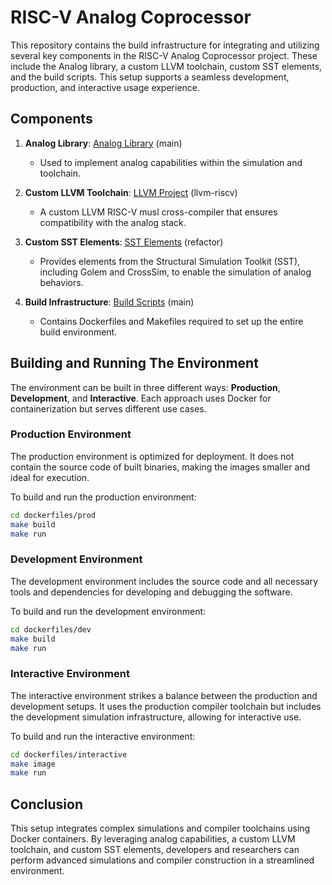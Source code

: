 # RISC-V Analog Coprocessor

This repository contains the build infrastructure for integrating and utilizing several key components in the RISC-V Analog Coprocessor project. These include the Analog library, a custom LLVM toolchain, custom SST elements, and the build scripts. This setup supports a seamless development, production, and interactive usage experience.

## Components

1. **Analog Library**: [Analog Library](https://github.com/PlatinumCD/analog-library) (main)
   - Used to implement analog capabilities within the simulation and toolchain.
   
2. **Custom LLVM Toolchain**: [LLVM Project](https://github.com/PlatinumCD/llvm-project) (llvm-riscv)
   - A custom LLVM RISC-V musl cross-compiler that ensures compatibility with the analog stack.

3. **Custom SST Elements**: [SST Elements](https://github.com/PlatinumCD/sst-elements) (refactor)
   - Provides elements from the Structural Simulation Toolkit (SST), including Golem and CrossSim, to enable the simulation of analog behaviors.

4. **Build Infrastructure**: [Build Scripts](https://github.com/PlatinumCD/RISCV-Analog-Coprocessor) (main)
   - Contains Dockerfiles and Makefiles required to set up the entire build environment.

## Building and Running The Environment

The environment can be built in three different ways: **Production**, **Development**, and **Interactive**. Each approach uses Docker for containerization but serves different use cases.

### Production Environment

The production environment is optimized for deployment. It does not contain the source code of built binaries, making the images smaller and ideal for execution.

To build and run the production environment:
```sh
cd dockerfiles/prod
make build
make run
```

### Development Environment

The development environment includes the source code and all necessary tools and dependencies for developing and debugging the software.

To build and run the development environment:
```sh
cd dockerfiles/dev
make build
make run
```

### Interactive Environment

The interactive environment strikes a balance between the production and development setups. It uses the production compiler toolchain but includes the development simulation infrastructure, allowing for interactive use.

To build and run the interactive environment:
```sh
cd dockerfiles/interactive
make image
make run
```

## Conclusion

This setup integrates complex simulations and compiler toolchains using Docker containers. By leveraging analog capabilities, a custom LLVM toolchain, and custom SST elements, developers and researchers can perform advanced simulations and compiler construction in a streamlined environment.